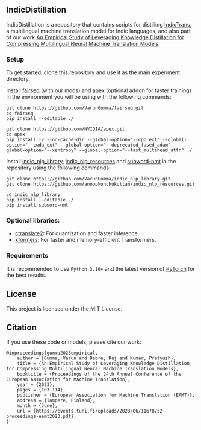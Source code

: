 ## IndicDistillation
IndicDistillation is a repository that contains scripts for distilling [IndicTrans](https://github.com/AI4Bharat/indicTrans), a multilingual machine translation model for Indic languages, and also part of our work [An Empirical Study of Leveraging Knowledge Distillation for Compressing Multilingual Neural Machine Translation Models](https://arxiv.org/abs/2304.09388)

### Setup
To get started, clone this repository and use it as the main experiment directory.

Install [fairseq](https://github.com/VarunGumma/fairseq) (with our mods) and [apex](https://github.com/NVIDIA/apex) (optional addon for faster training) in the environment you will be using with the following commands:
```
git clone https://github.com/VarunGumma/fairseq.git
cd fairseq
pip install --editable ./
```
```
git clone https://github.com/NVIDIA/apex.git
cd apex
pip install -v --no-cache-dir --global-option="--cpp_ext" --global-option="--cuda_ext" --global-option="--deprecated_fused_adam" --global-option="--xentropy" --global-option="--fast_multihead_attn" ./
```

Install [indic_nlp_library](https://github.com/VarunGumma/indic_nlp_library), [indic_nlp_resources](https://github.com/anoopkunchukuttan/indic_nlp_resources) and [subword-nmt](https://github.com/rsennrich/subword-nmt) in the repository using the following commands:

```
git clone https://github.com/VarunGumma/indic_nlp_library.git
git clone https://github.com/anoopkunchukuttan/indic_nlp_resources.git

cd indic_nlp_library
pip install --editable ./
pip install subword-nmt
```

### Optional libraries:
 - [ctranslate2](https://opennmt.net/CTranslate2/): For quantization and faster inference.
 - [xformers](https://github.com/facebookresearch/xformers): For faster and memory-efficient Transformers.


### Requirements
It is recommended to use `Python 3.10+` and the latest version of [PyTorch](https://pytorch.org/get-started/locally/) for the best results.

## License
This project is licensed under the MIT License.

## Citation
If you use these code or models, please cite our work:
```
@inproceedings{gumma2023empirical,
    author = {Gumma, Varun and Dabre, Raj and Kumar, Pratyush},
    title = {An Empirical Study of Leveraging Knowledge Distillation for Compressing Multilingual Neural Machine Translation Models},
    booktitle = {Proceedings of the 24th Annual Conference of the European Association for Machine Translation},
    year = {2023},
    pages = {103-114},
    publisher = {European Association for Machine Translation (EAMT)},
    address = {Tampere, Finland},
    month = {June},
    url = {https://events.tuni.fi/uploads/2023/06/11678752-proceedings-eamt2023.pdf},
}
```

